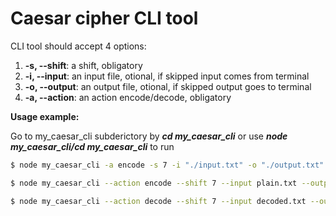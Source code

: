 
# Caesar cipher CLI tool

CLI tool should accept 4 options:

1.  **-s, --shift**: a shift, obligatory
2.  **-i, --input**: an input file, otional, if skipped input comes from terminal
3.  **-o, --output**: an output file, otional, if skipped output goes to terminal
4.  **-a, --action**: an action encode/decode, obligatory

**Usage example:**

Go to my_caesar_cli subderictory by ***cd my_caesar_cli***
or use ***node my_caesar_cli/cd my_caesar_cli*** to run

```bash
$ node my_caesar_cli -a encode -s 7 -i "./input.txt" -o "./output.txt"
```

```bash
$ node my_caesar_cli --action encode --shift 7 --input plain.txt --output encoded.txt
```

```bash
$ node my_caesar_cli --action decode --shift 7 --input decoded.txt --output plain.txt
```